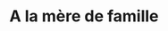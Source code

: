 ---
title: "A la mère de famille"
url: /saint-germain-en-laye/a-la-mere-de-famille/
shop: Schokolade
---